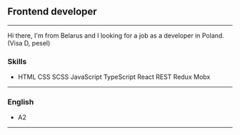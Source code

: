 ## Frontend developer
---
Hi there, I'm from Belarus and I looking for a job as a developer in Poland.
(Visa D, pesel)
### Skills

- HTML CSS SCSS JavaScript TypeScript React REST Redux Mobx
---
### English
- A2
---


